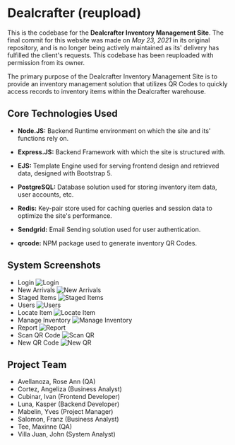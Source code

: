 # Dealcrafter (reupload)

This is the codebase for the **Dealcrafter Inventory Management Site**. The final commit for this website was made on _May 23, 2021_ in its original repository, and is no longer being actively maintained as its' delivery has fulfilled the client's requests. This codebase has been reuploaded with permission from its owner.

The primary purpose of the Dealcrafter Inventory Management Site is to provide an inventory management solution that utilizes QR Codes to quickly access records to inventory items within the Dealcrafter warehouse.

## Core Technologies Used

- **Node.JS:** Backend Runtime environment on which the site and its' functions rely on.
- **Express.JS:** Backend Framework with which the site is structured with.
- **EJS:** Template Engine used for serving frontend design and retrieved data, designed with Bootstrap 5.
- **PostgreSQL:** Database solution used for storing inventory item data, user accounts, etc.
- **Redis:** Key-pair store used for caching queries and session data to optimize the site's performance.
- **Sendgrid:** Email Sending solution used for user authentication.

- **qrcode:** NPM package used to generate inventory QR Codes.

## System Screenshots

- Login
  ![Login](https://res.cloudinary.com/dy9kcczqb/image/upload/v1632105056/portfolio-dealcrafterIMAGES/ejaylogin_rnowvv.png)
- New Arrivals
  ![New Arrivals](https://res.cloudinary.com/dy9kcczqb/image/upload/v1632105055/portfolio-dealcrafterIMAGES/ejay_arrivals_d52t6r.png)
- Staged Items
  ![Staged Items](https://res.cloudinary.com/dy9kcczqb/image/upload/v1632105055/portfolio-dealcrafterIMAGES/ejaystaged_l8yzap.png)
- Users
  ![Users](https://res.cloudinary.com/dy9kcczqb/image/upload/v1632105055/portfolio-dealcrafterIMAGES/ejayusers_awna8p.png)
- Locate Item
  ![Locate Item](https://res.cloudinary.com/dy9kcczqb/image/upload/v1632105054/portfolio-dealcrafterIMAGES/ejaylocate_lemakn.png)
- Manage Inventory
  ![Manage Inventory](https://res.cloudinary.com/dy9kcczqb/image/upload/v1632105055/portfolio-dealcrafterIMAGES/ejaymanage_f76uza.png)
- Report
  ![Report](https://res.cloudinary.com/dy9kcczqb/image/upload/v1632105055/portfolio-dealcrafterIMAGES/ejayreport_jngkrd.png)
- Scan QR Code
  ![Scan QR](https://res.cloudinary.com/dy9kcczqb/image/upload/v1632105055/portfolio-dealcrafterIMAGES/ejayqrscan_dzajsi.png)
- New QR Code
  ![New QR](https://res.cloudinary.com/dy9kcczqb/image/upload/v1632105054/portfolio-dealcrafterIMAGES/ejayqrnew_ohybxc.png)

## Project Team

- Avellanoza, Rose Ann (QA)
- Cortez, Angeliza (Business Analyst)
- Cubinar, Ivan (Frontend Developer)
- Luna, Kasper (Backend Developer)
- Mabelin, Yves (Project Manager)
- Salomon, Franz (Business Analyst)
- Tee, Maxinne (QA)
- Villa Juan, John (System Analyst)
